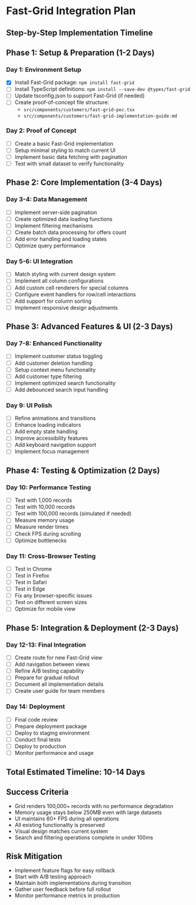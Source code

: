 # Fast-Grid Integration Plan
## Step-by-Step Implementation Timeline

## Phase 1: Setup & Preparation (1-2 Days)

### Day 1: Environment Setup
- [x] Install Fast-Grid package: `npm install fast-grid`
- [ ] Install TypeScript definitions: `npm install --save-dev @types/fast-grid`
- [ ] Update tsconfig.json to support Fast-Grid (if needed)
- [ ] Create proof-of-concept file structure:
  - `src/components/customers/fast-grid-poc.tsx`
  - `src/components/customers/fast-grid-implementation-guide.md`

### Day 2: Proof of Concept
- [ ] Create a basic Fast-Grid implementation
- [ ] Setup minimal styling to match current UI
- [ ] Implement basic data fetching with pagination
- [ ] Test with small dataset to verify functionality

## Phase 2: Core Implementation (3-4 Days)

### Day 3-4: Data Management
- [ ] Implement server-side pagination
- [ ] Create optimized data loading functions
- [ ] Implement filtering mechanisms
- [ ] Create batch data processing for offers count
- [ ] Add error handling and loading states
- [ ] Optimize query performance

### Day 5-6: UI Integration
- [ ] Match styling with current design system
- [ ] Implement all column configurations
- [ ] Add custom cell renderers for special columns
- [ ] Configure event handlers for row/cell interactions
- [ ] Add support for column sorting
- [ ] Implement responsive design adjustments

## Phase 3: Advanced Features & UI (2-3 Days)

### Day 7-8: Enhanced Functionality
- [ ] Implement customer status toggling
- [ ] Add customer deletion handling
- [ ] Setup context menu functionality
- [ ] Add customer type filtering
- [ ] Implement optimized search functionality
- [ ] Add debounced search input handling

### Day 9: UI Polish
- [ ] Refine animations and transitions
- [ ] Enhance loading indicators
- [ ] Add empty state handling
- [ ] Improve accessibility features
- [ ] Add keyboard navigation support
- [ ] Implement focus management

## Phase 4: Testing & Optimization (2 Days)

### Day 10: Performance Testing
- [ ] Test with 1,000 records
- [ ] Test with 10,000 records
- [ ] Test with 100,000 records (simulated if needed)
- [ ] Measure memory usage
- [ ] Measure render times
- [ ] Check FPS during scrolling
- [ ] Optimize bottlenecks

### Day 11: Cross-Browser Testing
- [ ] Test in Chrome
- [ ] Test in Firefox
- [ ] Test in Safari
- [ ] Test in Edge
- [ ] Fix any browser-specific issues
- [ ] Test on different screen sizes
- [ ] Optimize for mobile view

## Phase 5: Integration & Deployment (2-3 Days)

### Day 12-13: Final Integration
- [ ] Create route for new Fast-Grid view
- [ ] Add navigation between views
- [ ] Refine A/B testing capability
- [ ] Prepare for gradual rollout
- [ ] Document all implementation details
- [ ] Create user guide for team members

### Day 14: Deployment
- [ ] Final code review
- [ ] Prepare deployment package
- [ ] Deploy to staging environment
- [ ] Conduct final tests
- [ ] Deploy to production
- [ ] Monitor performance and usage

## Total Estimated Timeline: 10-14 Days

## Success Criteria
- Grid renders 100,000+ records with no performance degradation
- Memory usage stays below 250MB even with large datasets
- UI maintains 60+ FPS during all operations
- All existing functionality is preserved
- Visual design matches current system
- Search and filtering operations complete in under 100ms

## Risk Mitigation
- Implement feature flags for easy rollback
- Start with A/B testing approach
- Maintain both implementations during transition
- Gather user feedback before full rollout
- Monitor performance metrics in production 